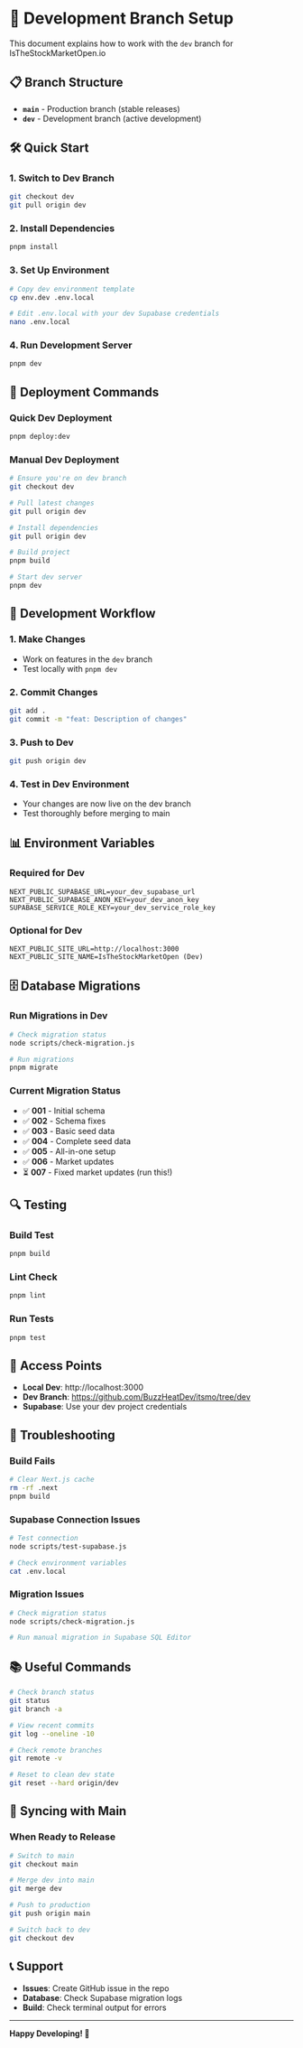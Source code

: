 # 🚀 Development Branch Setup

This document explains how to work with the `dev` branch for IsTheStockMarketOpen.io

## 📋 Branch Structure

- **`main`** - Production branch (stable releases)
- **`dev`** - Development branch (active development)

## 🛠️ Quick Start

### 1. Switch to Dev Branch
```bash
git checkout dev
git pull origin dev
```

### 2. Install Dependencies
```bash
pnpm install
```

### 3. Set Up Environment
```bash
# Copy dev environment template
cp env.dev .env.local

# Edit .env.local with your dev Supabase credentials
nano .env.local
```

### 4. Run Development Server
```bash
pnpm dev
```

## 🚀 Deployment Commands

### Quick Dev Deployment
```bash
pnpm deploy:dev
```

### Manual Dev Deployment
```bash
# Ensure you're on dev branch
git checkout dev

# Pull latest changes
git pull origin dev

# Install dependencies
git pull origin dev

# Build project
pnpm build

# Start dev server
pnpm dev
```

## 🔧 Development Workflow

### 1. Make Changes
- Work on features in the `dev` branch
- Test locally with `pnpm dev`

### 2. Commit Changes
```bash
git add .
git commit -m "feat: Description of changes"
```

### 3. Push to Dev
```bash
git push origin dev
```

### 4. Test in Dev Environment
- Your changes are now live on the dev branch
- Test thoroughly before merging to main

## 📊 Environment Variables

### Required for Dev
```env
NEXT_PUBLIC_SUPABASE_URL=your_dev_supabase_url
NEXT_PUBLIC_SUPABASE_ANON_KEY=your_dev_anon_key
SUPABASE_SERVICE_ROLE_KEY=your_dev_service_role_key
```

### Optional for Dev
```env
NEXT_PUBLIC_SITE_URL=http://localhost:3000
NEXT_PUBLIC_SITE_NAME=IsTheStockMarketOpen (Dev)
```

## 🗄️ Database Migrations

### Run Migrations in Dev
```bash
# Check migration status
node scripts/check-migration.js

# Run migrations
pnpm migrate
```

### Current Migration Status
- ✅ **001** - Initial schema
- ✅ **002** - Schema fixes  
- ✅ **003** - Basic seed data
- ✅ **004** - Complete seed data
- ✅ **005** - All-in-one setup
- ✅ **006** - Market updates
- ⏳ **007** - Fixed market updates (run this!)

## 🔍 Testing

### Build Test
```bash
pnpm build
```

### Lint Check
```bash
pnpm lint
```

### Run Tests
```bash
pnpm test
```

## 📱 Access Points

- **Local Dev**: http://localhost:3000
- **Dev Branch**: https://github.com/BuzzHeatDev/itsmo/tree/dev
- **Supabase**: Use your dev project credentials

## 🚨 Troubleshooting

### Build Fails
```bash
# Clear Next.js cache
rm -rf .next
pnpm build
```

### Supabase Connection Issues
```bash
# Test connection
node scripts/test-supabase.js

# Check environment variables
cat .env.local
```

### Migration Issues
```bash
# Check migration status
node scripts/check-migration.js

# Run manual migration in Supabase SQL Editor
```

## 📚 Useful Commands

```bash
# Check branch status
git status
git branch -a

# View recent commits
git log --oneline -10

# Check remote branches
git remote -v

# Reset to clean dev state
git reset --hard origin/dev
```

## 🔄 Syncing with Main

### When Ready to Release
```bash
# Switch to main
git checkout main

# Merge dev into main
git merge dev

# Push to production
git push origin main

# Switch back to dev
git checkout dev
```

## 📞 Support

- **Issues**: Create GitHub issue in the repo
- **Database**: Check Supabase migration logs
- **Build**: Check terminal output for errors

---

**Happy Developing! 🎉**
